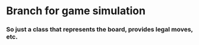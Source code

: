 # Branch for game simulation

### So just a class that represents the board, provides legal moves, etc.
